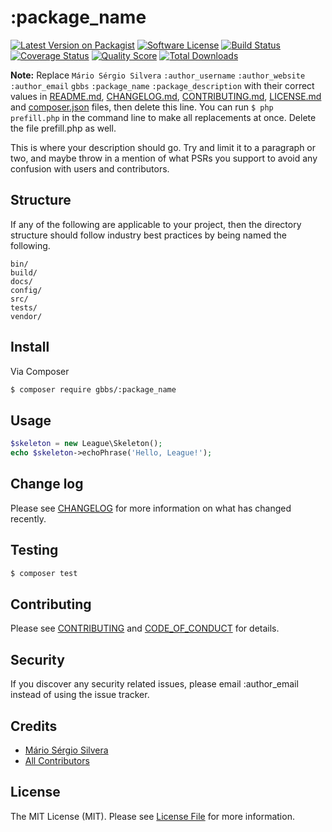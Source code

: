 # :package_name

[![Latest Version on Packagist][ico-version]][link-packagist]
[![Software License][ico-license]](LICENSE.md)
[![Build Status][ico-travis]][link-travis]
[![Coverage Status][ico-scrutinizer]][link-scrutinizer]
[![Quality Score][ico-code-quality]][link-code-quality]
[![Total Downloads][ico-downloads]][link-downloads]

**Note:** Replace ```Mário Sérgio Silvera``` ```:author_username``` ```:author_website``` ```:author_email``` ```gbbs``` ```:package_name``` ```:package_description``` with their correct values in [README.md](README.md), [CHANGELOG.md](CHANGELOG.md), [CONTRIBUTING.md](CONTRIBUTING.md), [LICENSE.md](LICENSE.md) and [composer.json](composer.json) files, then delete this line. You can run `$ php prefill.php` in the command line to make all replacements at once. Delete the file prefill.php as well.

This is where your description should go. Try and limit it to a paragraph or two, and maybe throw in a mention of what
PSRs you support to avoid any confusion with users and contributors.

## Structure

If any of the following are applicable to your project, then the directory structure should follow industry best practices by being named the following.

```
bin/        
build/
docs/
config/
src/
tests/
vendor/
```


## Install

Via Composer

``` bash
$ composer require gbbs/:package_name
```

## Usage

``` php
$skeleton = new League\Skeleton();
echo $skeleton->echoPhrase('Hello, League!');
```

## Change log

Please see [CHANGELOG](CHANGELOG.md) for more information on what has changed recently.

## Testing

``` bash
$ composer test
```

## Contributing

Please see [CONTRIBUTING](CONTRIBUTING.md) and [CODE_OF_CONDUCT](CODE_OF_CONDUCT.md) for details.

## Security

If you discover any security related issues, please email :author_email instead of using the issue tracker.

## Credits

- [Mário Sérgio Silvera][link-author]
- [All Contributors][link-contributors]

## License

The MIT License (MIT). Please see [License File](LICENSE.md) for more information.

[ico-version]: https://img.shields.io/packagist/v/gbbs/:package_name.svg?style=flat-square
[ico-license]: https://img.shields.io/badge/license-MIT-brightgreen.svg?style=flat-square
[ico-travis]: https://img.shields.io/travis/gbbs/:package_name/master.svg?style=flat-square
[ico-scrutinizer]: https://img.shields.io/scrutinizer/coverage/g/gbbs/:package_name.svg?style=flat-square
[ico-code-quality]: https://img.shields.io/scrutinizer/g/gbbs/:package_name.svg?style=flat-square
[ico-downloads]: https://img.shields.io/packagist/dt/gbbs/:package_name.svg?style=flat-square

[link-packagist]: https://packagist.org/packages/gbbs/:package_name
[link-travis]: https://travis-ci.org/gbbs/:package_name
[link-scrutinizer]: https://scrutinizer-ci.com/g/gbbs/:package_name/code-structure
[link-code-quality]: https://scrutinizer-ci.com/g/gbbs/:package_name
[link-downloads]: https://packagist.org/packages/gbbs/:package_name
[link-author]: https://github.com/:author_username
[link-contributors]: ../../contributors
